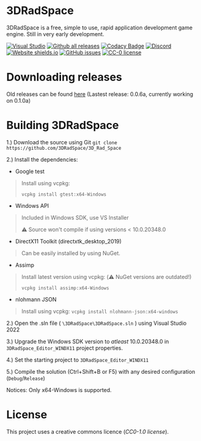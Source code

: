 # 3DRadSpace

3DRadSpace is a free, simple to use, rapid application development game engine. Still in very early development. 

[![Visual Studio](https://img.shields.io/badge/--6C33AF?logo=visual%20studio)](https://visualstudio.microsoft.com/)
[![Github all releases](https://img.shields.io/github/downloads/3DRadSpace/3D_Rad_Space/total.svg)](https://GitHub.com/3DRadSpace/3D_Rad_Space/releases/)
[![Codacy Badge](https://app.codacy.com/project/badge/Grade/fb1763ca6663456f934c96ad109aefd8)](https://www.codacy.com/gh/NicusorN5/3D_Rad_Space/dashboard?utm_source=github.com&amp;utm_medium=referral&amp;utm_content=NicusorN5/3D_Rad_Space&amp;utm_campaign=Badge_Grade)
[![Discord](https://img.shields.io/discord/319515587263070209.svg?label=&logo=discord&logoColor=ffffff&color=7389D8&labelColor=6A7EC2)](https://discord.gg/9BcQQyu)
[![Website shields.io](https://img.shields.io/website-up-down-green-red/http/3dradspace.com.svg)](http://3dradspace.org/)
[![GitHub issues](https://img.shields.io/github/issues/3DRadSpace/3D_Rad_Space.svg)](https://GitHub.com/3DRadSpace/3D_Rad_Space/issues/)
[![CC-0 license](https://img.shields.io/badge/License-CC--0-blue.svg)](https://creativecommons.org/licenses/by-nd/4.0)

# Downloading releases

Old releases can be found [here](https://github.com/3DRadSpace/3D_Rad_Space/releases) (Lastest release: 0.0.6a, currently working on 0.1.0a)

# Building 3DRadSpace

1.) Download the source using Git
`git clone https://github.com/3DRadSpace/3D_Rad_Space`

2.) Install the dependencies:

- Google test
> Install using vcpkg:
>
> `vcpkg install gtest:x64-Windows`
- Windows API 
> Included in Windows SDK, use VS Installer
>
> ⚠️ Source won't compile if using versions < 10.0.20348.0
- DirectX11 Toolkit (directxtk_desktop_2019)
> Can be easily installed by using NuGet.
- Assimp
> Install latest version using vcpkg: (⚠️ NuGet versions are outdated!)
>
> `vcpkg install assimp:x64-Windows`
- nlohmann JSON
> Install using vcpkg:
> `vcpkg install nlohmann-json:x64-windows`

2.) Open the .sln file ( `\3DRadSpace\3DRadSpace.sln` ) using Visual Studio 2022

3.) Upgrade the Windows SDK version to *atleast* 10.0.20348.0 in `3DRadSpace_Editor_WINDX11` project properties.

4.) Set the starting project to `3DRadSpace_Editor_WINDX11`

5.) Compile the solution (Ctrl+Shift+B or F5) with any desired configuration (`Debug`/`Release`)

Notices: Only x64-Windows is supported.

# License 
 This project uses a creative commons licence (*CC0-1.0 license*).